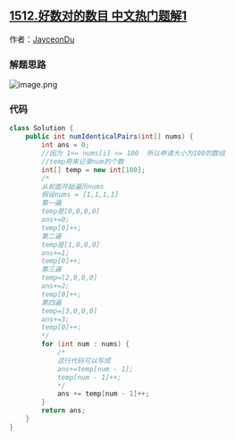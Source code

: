 ## [1512.好数对的数目 中文热门题解1](https://leetcode.cn/problems/number-of-good-pairs/solutions/100000/zhe-gu-ji-shi-wo-xie-zen-yao-duo-ti-yi-lai-zui-dua)

作者：[JayceonDu](https://leetcode.cn/u/JayceonDu)
### 解题思路


![image.png](https://pic.leetcode-cn.com/fa9a105fd30da8a17eafb859e0113580c479f05384939d8ebfb6e6495f754273-image.png)

### 代码

```java
class Solution {
    public int numIdenticalPairs(int[] nums) {
        int ans = 0;
        //因为 1<= nums[i] <= 100  所以申请大小为100的数组
        //temp用来记录num的个数
        int[] temp = new int[100];
        /*
        从前面开始遍历nums
        假设nums = [1,1,1,1]
        第一遍
        temp是[0,0,0,0]
        ans+=0;
        temp[0]++;
        第二遍
        temp是[1,0,0,0]
        ans+=1;
        temp[0]++;
        第三遍
        temp=[2,0,0,0]
        ans+=2;
        temp[0]++;
        第四遍
        temp=[3,0,0,0]
        ans+=3;
        temp[0]++;
        */
        for (int num : nums) {
            /*
            这行代码可以写成
            ans+=temp[num - 1];
            temp[num - 1]++;
            */
            ans += temp[num - 1]++;
        }
        return ans;
    }
}
```